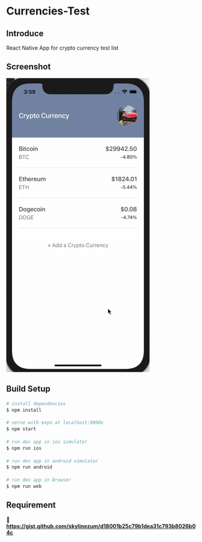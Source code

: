 # Currencies-Test

## Introduce

React Native App for crypto currency test list

## Screenshot

![](https://github.com/vipxiaofang/currencies-test/blob/main/assets/screenshot.gif?raw=true)

## Build Setup

```bash
# install dependencies
$ npm install

# serve with expo at localhost:9000x
$ npm start

# run dev app in ios simulator
$ npm run ios

# run dev app in android simulator
$ npm run android

# run dev app in Browser
$ npm run web
```

## Requirement
**🔗 https://gist.github.com/skylinezum/d18001b25c79b1dea31c793b8026b04c**
